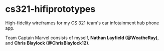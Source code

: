 # cs321-hifiprototypes
High-fidelity wireframes for my CS 321 team's car infotainment hub phone app.

Team Captain Marvel consists of myself, **Nathan Layfield (@WeatheRay)**, and **Chris Blaylock (@ChrisBlaylock12)**.
